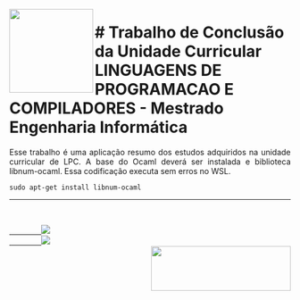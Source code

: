 <p><img src="https://user-images.githubusercontent.com/63436406/147699086-1d04ecf4-d0e4-46a9-a2f0-b5a2cfb72a78.png" align="left" height="150px" width="150px">
    <h1># Trabalho de Conclusão da Unidade Curricular LINGUAGENS DE PROGRAMACAO E COMPILADORES - Mestrado Engenharia Informática</h1> 
    <p align="justify">
    Esse trabalho é uma aplicação resumo dos estudos adquiridos na unidade curricular de LPC. A base do Ocaml deverá ser instalada e biblioteca libnum-ocaml. Essa codificação executa sem erros no WSL.
    
    
    sudo apt-get install libnum-ocaml
</p>      

---

<br>
    <code><a href="https:/discord.com">
        <img src="https://img.shields.io/badge/Léo Albergaria%20-%237289DA.svg?&style=for-the-badge&logo=discord&logoColor=white" /></a></code>
    <code><a href="https://www.linkedin.com/in/adm-leo-albergaria/">
        <img src="https://img.shields.io/badge/linkedin%20-%230077B5.svg?&style=for-the-badge&logo=linkedin&logoColor=white" /></a></code>
<br>     

<a href="https://https://web.dio.me/home">
    <img src="https://user-images.githubusercontent.com/63436406/141657590-d3254d20-6606-4d74-afe2-e084042b41b7.png" align="right" height="80px" width="250px" ></a>
